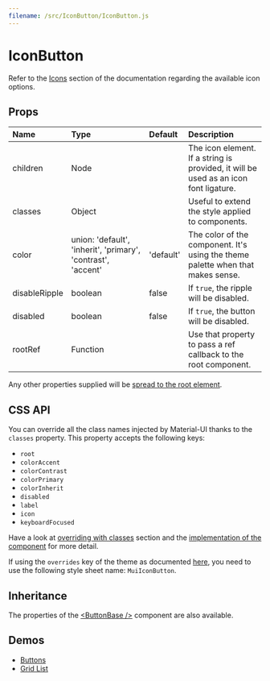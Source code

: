 ```yaml
---
filename: /src/IconButton/IconButton.js
---
```


<!--- This documentation is automatically generated, do not try to edit it. -->

# IconButton

Refer to the [Icons](/style/icons) section of the documentation
regarding the available icon options.

## Props

| Name | Type | Default | Description |
|:-----|:-----|:--------|:------------|
| children | Node |  | The icon element. If a string is provided, it will be used as an icon font ligature. |
| classes | Object |  | Useful to extend the style applied to components. |
| color | union:&nbsp;'default', 'inherit', 'primary', 'contrast', 'accent'<br> | 'default' | The color of the component. It's using the theme palette when that makes sense. |
| disableRipple | boolean | false | If `true`, the ripple will be disabled. |
| disabled | boolean | false | If `true`, the button will be disabled. |
| rootRef | Function |  | Use that property to pass a ref callback to the root component. |

Any other properties supplied will be [spread to the root element](/customization/api#spread).

## CSS API

You can override all the class names injected by Material-UI thanks to the `classes` property.
This property accepts the following keys:
- `root`
- `colorAccent`
- `colorContrast`
- `colorPrimary`
- `colorInherit`
- `disabled`
- `label`
- `icon`
- `keyboardFocused`

Have a look at [overriding with classes](/customization/overrides#overriding-with-classes) section
and the [implementation of the component](https://github.com/callemall/material-ui/tree/v1-beta/src/IconButton/IconButton.js)
for more detail.

If using the `overrides` key of the theme as documented
[here](/customization/themes#customizing-all-instances-of-a-component-type),
you need to use the following style sheet name: `MuiIconButton`.

## Inheritance

The properties of the [&lt;ButtonBase /&gt;](/api/button-base) component are also available.

## Demos

- [Buttons](/demos/buttons)
- [Grid List](/demos/grid-list)

